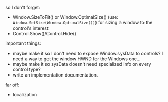 so I don't forget:
- Window.SizeToFit() or WIndow.OptimalSize() (use: `Window.SetSize(Window.OptimalSize())`) for sizing a window to the control's interest
- Control.Show()/Control.Hide()

important things:
- maybe make it so I don't need to expose Window.sysData to controls? I need a way to get the window HWND for the Windows one...
- maybe make it so sysData doesn't need specialized info on every control type?
- write an implementation documentation.

far off:
- localization
